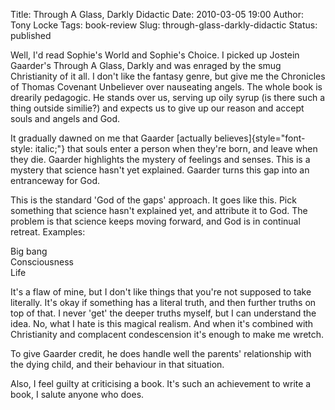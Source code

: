 Title: Through A Glass, Darkly Didactic
Date: 2010-03-05 19:00
Author: Tony Locke
Tags: book-review
Slug: through-glass-darkly-didactic
Status: published

Well, I'd read Sophie's World and Sophie's Choice. I picked up Jostein Gaarder's Through A Glass, Darkly and was enraged by the smug Christianity of it all. I don't like the fantasy genre, but give me the Chronicles of Thomas Covenant Unbeliever over nauseating angels. The whole book is drearily pedagogic. He stands over us, serving up oily syrup (is there such a thing outside similie?) and expects us to give up our reason and accept souls and angels and God.  
  
It gradually dawned on me that Gaarder [actually believes]{style="font-style: italic;"} that souls enter a person when they're born, and leave when they die. Gaarder highlights the mystery of feelings and senses. This is a mystery that science hasn't yet explained. Gaarder turns this gap into an entranceway for God.  
  
This is the standard 'God of the gaps' approach. It goes like this. Pick something that science hasn't explained yet, and attribute it to God. The problem is that science keeps moving forward, and God is in continual retreat. Examples:  
  
Big bang  
Consciousness  
Life  
  
It's a flaw of mine, but I don't like things that you're not supposed to take literally. It's okay if something has a literal truth, and then further truths on top of that. I never 'get' the deeper truths myself, but I can understand the idea. No, what I hate is this magical realism. And when it's combined with Christianity and complacent condescension it's enough to make me wretch.  
  
To give Gaarder credit, he does handle well the parents' relationship with the dying child, and their behaviour in that situation.  
  
Also, I feel guilty at criticising a book. It's such an achievement to write a book, I salute anyone who does.
